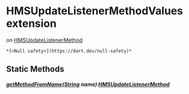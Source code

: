 


# HMSUpdateListenerMethodValues extension
on [HMSUpdateListenerMethod](../enum_hms_update_listener_method/HMSUpdateListenerMethod-class.md)







    *[<Null safety>](https://dart.dev/null-safety)*









## Static Methods

##### [getMethodFromName](../enum_hms_update_listener_method/HMSUpdateListenerMethodValues/getMethodFromName.md)([String](https://api.flutter.dev/flutter/dart-core/String-class.html) name) [HMSUpdateListenerMethod](../enum_hms_update_listener_method/HMSUpdateListenerMethod-class.md)



   










